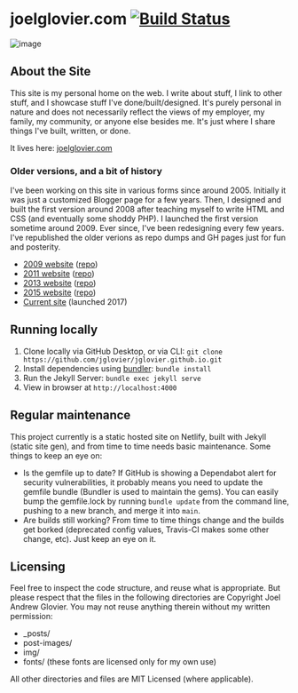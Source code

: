 joelglovier.com [![Build Status](https://travis-ci.org/jglovier/jglovier.github.io.png)](https://travis-ci.org/jglovier/jglovier.github.io)
==================

![image](https://user-images.githubusercontent.com/1319791/102702995-1729ce80-421e-11eb-8a69-ac8288bf4ab7.png)

## About the Site

This site is my personal home on the web. I write about stuff, I link to other stuff, and I showcase stuff I've done/built/designed. It's purely personal in nature and does not necessarily reflect the views of my employer, my family, my community, or anyone else besides me. It's just where I share things I've built, written, or done.

It lives here: [joelglovier.com](http://joelglovier.com)

### Older versions, and a bit of history

I've been working on this site in various forms since around 2005. Initially it was just a customized Blogger page for a few years. Then, I designed and built the first version around 2008 after teaching myself to write HTML and CSS (and eventually some shoddy PHP). I launched the first version sometime around 2009. Ever since, I've been redesigning every few years. I've republished the older verions as repo dumps and GH pages just for fun and posterity.

- [2009 website](https://2009.joelglovier.com/) ([repo](https://github.com/jglovier/website-2009))
- [2011 website](https://2011.joelglovier.com/) ([repo](https://github.com/jglovier/website-2011/))
- [2013 website](https://2013.joelglovier.com/) ([repo](https://github.com/jglovier/website-2013/))
- [2015 website](https://2015.joelglovier.com/) ([repo](https://github.com/jglovier/website-2015/))
- [Current site](https://joelglovier.com/) (launched 2017)

## Running locally

1. Clone locally via GitHub Desktop, or via CLI: `git clone https://github.com/jglovier/jglovier.github.io.git`
2. Install dependencies using [bundler](https://bundler.io/): `bundle install`
3. Run the Jekyll Server: `bundle exec jekyll serve`
4. View in browser at `http://localhost:4000`

## Regular maintenance

This project currently is a static hosted site on Netlify, built with Jekyll (static site gen), and from time to time needs basic maintenance. Some things to keep an eye on:
- Is the gemfile up to date? If GitHub is showing a Dependabot alert for security vulnerabilities, it probably means you need to update the gemfile bundle (Bundler is used to maintain the gems). You can easily bump the gemfile.lock by running `bundle update` from the command line, pushing to a new branch, and merge it into `main`.
- Are builds still working? From time to time things change and the builds get borked (deprecated config values, Travis-CI makes some other change, etc). Just keep an eye on it.

## Licensing

Feel free to inspect the code structure, and reuse what is appropriate. But please respect that the files in the following directories are Copyright Joel Andrew Glovier. You may not reuse anything therein without my written permission:
- _posts/
- post-images/
- img/
- fonts/ (these fonts are licensed only for my own use)

All other directories and files are MIT Licensed (where applicable).
